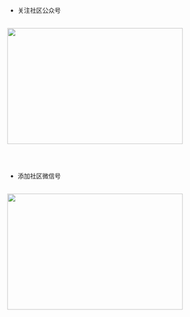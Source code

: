 
* 关注社区公众号

<br><img src="https://github.com/GithubChineseCommunity/images/blob/master/gongzhonghao.png" width=400 height=264>

<br>
<br>

* 添加社区微信号

<br><img src="https://github.com/GithubChineseCommunity/images/blob/master/weixinhao.png" width=400 height=264>
